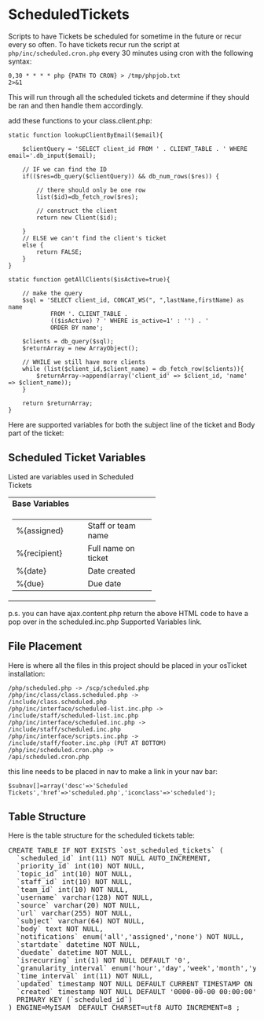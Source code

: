 ScheduledTickets
================

Scripts to have Tickets be scheduled for sometime in the future or recur every so often. To have tickets recur run the script at <code>php/inc/scheduled.cron.php</code> every 30 minutes using cron with the following syntax:

<code>0,30 * * * * php {PATH TO CRON} > /tmp/phpjob.txt 2>&1</code>

This will run through all the scheduled tickets and determine if they should be ran and then handle them accordingly.  

add these functions to your class.client.php:

	static function lookupClientByEmail($email){
		
		$clientQuery = 'SELECT client_id FROM ' . CLIENT_TABLE . ' WHERE email='.db_input($email);
		
		// IF we can find the ID
        if(($res=db_query($clientQuery)) && db_num_rows($res)) {
            
			// there should only be one row	
            list($id)=db_fetch_row($res);
			
			// construct the client
			return new Client($id);
			
        } 
        // ELSE we can't find the client's ticket
        else {
        	return FALSE;
        }
	}
	
	static function getAllClients($isActive=true){
		
		// make the query
		$sql = 'SELECT client_id, CONCAT_WS(", ",lastName,firstName) as name 
				FROM '. CLIENT_TABLE . 
				(($isActive) ? ' WHERE is_active=1' : '') . ' 
				ORDER BY name';
		
		$clients = db_query($sql);
		$returnArray = new ArrayObject();
		
		// WHILE we still have more clients
		while (list($client_id,$client_name) = db_fetch_row($clients)){
			$returnArray->append(array('client_id' => $client_id, 'name' => $client_name));
		}
		
		return $returnArray;
	}
	
</code>

Here are supported variables for both the subject line of the ticket and Body part of the ticket:

<div style="width:300px;">
    <h2>Scheduled Ticket Variables</h2>
    Listed are variables used in Scheduled Tickets
    <br/>
    <table width="100%" border="0" cellspacing=1 cellpadding=2>
        <tr><td valign="top"><b>Base Variables</b></td></tr>
        <tr>
            <td width="55%" valign="top">
                <table width="100%" border="0" cellspacing=1 cellpadding=1>
                    <tr><td width="130">%{assigned}</td><td>Staff or team name</td></tr>
                    <tr><td>%{recipient}</td><td>Full name on ticket</td></tr>
                    <tr><td>%{date}</td><td>Date created</td></tr>
                    <tr><td>%{due}</td><td>Due date</td></tr>
                </table>
            </td>
        </tr>
    </table>
</div>

p.s. you can have ajax.content.php return the above HTML code to have a pop over in the scheduled.inc.php Supported Variables link.

<h2>File Placement</h2>

Here is where all the files in this project should be placed in your osTicket installation:

<code>/php/scheduled.php				->	/scp/scheduled.php</code><br />
<code>/php/inc/class/class.scheduled.php		->	/include/class.scheduled.php</code><br />
<code>/php/inc/interface/scheduled-list.inc.php	->	/include/staff/scheduled-list.inc.php</code><br />
<code>/php/inc/interface/scheduled.inc.php		->	/include/staff/scheduled.inc.php</code><br />
<code>/php/inc/interface/scripts.inc.php		->	/include/staff/footer.inc.php	(PUT AT BOTTOM)</code><br />
<code>/php/inc/scheduled.cron.php			->	/api/scheduled.cron.php</code>

this line needs to be placed in nav to make a link in your nav bar:

<code>$subnav[]=array('desc'=>'Scheduled Tickets','href'=>'scheduled.php','iconclass'=>'scheduled');</code>

<h2>Table Structure</h2>

Here is the table structure for the scheduled tickets table:

<pre>
CREATE TABLE IF NOT EXISTS `ost_scheduled_tickets` (
  `scheduled_id` int(11) NOT NULL AUTO_INCREMENT,
  `priority_id` int(10) NOT NULL,
  `topic_id` int(10) NOT NULL,
  `staff_id` int(10) NOT NULL,
  `team_id` int(10) NOT NULL,
  `username` varchar(128) NOT NULL,
  `source` varchar(20) NOT NULL,
  `url` varchar(255) NOT NULL,
  `subject` varchar(64) NOT NULL,
  `body` text NOT NULL,
  `notifications` enum('all','assigned','none') NOT NULL,
  `startdate` datetime NOT NULL,
  `duedate` datetime NOT NULL,
  `isrecurring` int(1) NOT NULL DEFAULT '0',
  `granularity_interval` enum('hour','day','week','month','year') NOT NULL,
  `time_interval` int(11) NOT NULL,
  `updated` timestamp NOT NULL DEFAULT CURRENT_TIMESTAMP ON UPDATE CURRENT_TIMESTAMP,
  `created` timestamp NOT NULL DEFAULT '0000-00-00 00:00:00',
  PRIMARY KEY (`scheduled_id`)
) ENGINE=MyISAM  DEFAULT CHARSET=utf8 AUTO_INCREMENT=8 ;</pre>
